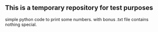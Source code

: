 ## This is a temporary repository for test purposes

simple python code to print some numbers.
with bonus .txt file contains nothing special.